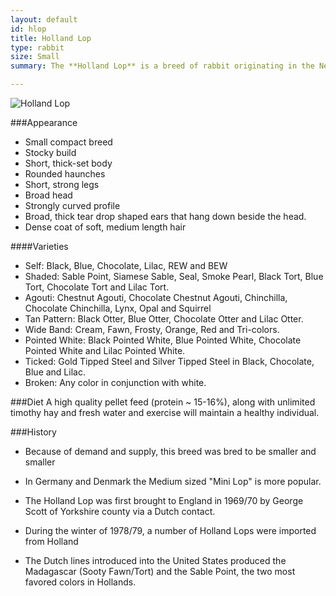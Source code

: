 ```yaml
---
layout: default
id: hlop
title: Holland Lop
type: rabbit
size: Small
summary: The **Holland Lop** is a breed of rabbit originating in the Netherlands. The breed was recognized by the Netherlands' Governing Rabbit Council in 1964 and the American Rabbit Breeders' Association in 1979. They are popular house pets, and are very popular and competitive for show. They are also known for their sweet temperament and nonaggressive behavior, though they retain a certain doglike tenacity.

--- 
```


<img src="http://upload.wikimedia.org/wikipedia/commons/6/6a/Holland_Lop_with_Broken_Orange_Coloring.jpg" alt="Holland Lop" class="fright unit-spacer unit-l-2-3">

###Appearance
- Small compact breed
- Stocky build
- Short, thick-set body
- Rounded haunches
- Short, strong legs
- Broad head
- Strongly curved profile 
- Broad, thick tear drop shaped ears that hang down beside the head.
- Dense coat of soft, medium length hair

####Varieties
- Self: Black, Blue, Chocolate, Lilac, REW and BEW 
- Shaded: Sable Point, Siamese Sable, Seal, Smoke Pearl, Black Tort, Blue Tort, Chocolate Tort and Lilac Tort. 
- Agouti: Chestnut Agouti, Chocolate Chestnut Agouti, Chinchilla, Chocolate Chinchilla, Lynx, Opal and Squirrel 
- Tan Pattern: Black Otter, Blue Otter, Chocolate Otter and Lilac Otter.
- Wide Band: Cream, Fawn, Frosty, Orange, Red and Tri-colors.
- Pointed White: Black Pointed White, Blue Pointed White, Chocolate Pointed White and Lilac Pointed White.
- Ticked: Gold Tipped Steel and Silver Tipped Steel in Black, Chocolate, Blue and Lilac.
- Broken: Any color in conjunction with white.


###Diet
A high quality pellet feed (protein ~ 15-16%), along with unlimited timothy hay and fresh water and exercise will maintain a healthy individual.


###History

- Because of demand and supply, this breed was bred to be smaller and smaller

- In Germany and Denmark the Medium sized "Mini Lop" is more popular. 

- The Holland Lop was first brought to England in 1969/70 by George Scott of Yorkshire county via a Dutch contact.

- During the winter of 1978/79, a number of Holland Lops were imported from Holland

- The Dutch lines introduced into the United States produced the Madagascar (Sooty Fawn/Tort) and the Sable Point, the two most favored colors in Hollands.